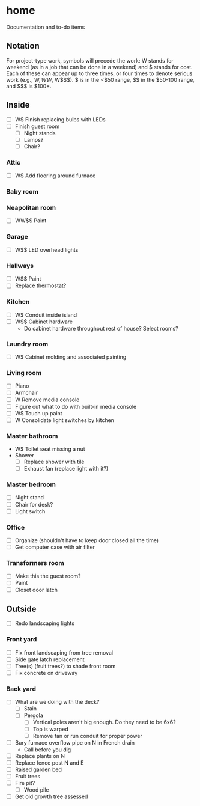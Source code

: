 # home
Documentation and to-do items

## Notation
For project-type work, symbols will precede the work: W stands for weekend (as in a job that can be done in a weekend) and $ stands for cost. Each of these can appear up to three times, or four times to denote serious work (e.g., W$, WW$, W$$$). $ is in the <$50 range, $$ in the $50-100 range, and $$$ is $100+.

## Inside
- [ ] W$ Finish replacing bulbs with LEDs
- [ ] Finish guest room
  - [ ] Night stands
  - [ ] Lamps?
  - [ ] Chair?

### Attic
- [ ] W$ Add flooring around furnace

### Baby room

### Neapolitan room
- [ ] WW$$ Paint

### Garage
- [ ] W$$ LED overhead lights

### Hallways
- [ ] W$$ Paint
- [ ] Replace thermostat?

### Kitchen
- [ ] W$ Conduit inside island
- [ ] W$$ Cabinet hardware
  - Do cabinet hardware throughout rest of house? Select rooms?

### Laundry room
- [ ] W$ Cabinet molding and associated painting

### Living room
- [ ] Piano
- [ ] Armchair
- [ ] W Remove media console
- [ ] Figure out what to do with built-in media console
- [ ] W$ Touch up paint
- [ ] W Consolidate light switches by kitchen

### Master bathroom
- W$ Toilet seat missing a nut
- Shower
  - [ ] Replace shower with tile
  - [ ] Exhaust fan (replace light with it?)

### Master bedroom
- [ ] Night stand
- [ ] Chair for desk?
- [ ] Light switch

### Office
- [ ] Organize (shouldn't have to keep door closed all the time)
- [ ] Get computer case with air filter

### Transformers room
- [ ] Make this the guest room?
- [ ] Paint
- [ ] Closet door latch

## Outside
- [ ] Redo landscaping lights

### Front yard
- [ ] Fix front landscaping from tree removal
- [ ] Side gate latch replacement
- [ ] Tree(s) (fruit trees?) to shade front room
- [ ] Fix concrete on driveway

### Back yard
- [ ] What are we doing with the deck?
  - [ ] Stain
  - [ ] Pergola
    - [ ] Vertical poles aren't big enough. Do they need to be 6x6?
    - [ ] Top is warped
    - [ ] Remove fan or run conduit for proper power
- [ ] Bury furnace overflow pipe on N in French drain
  - Call before you dig
- [ ] Replace plants on N
- [ ] Replace fence post N and E
- [ ] Raised garden bed
- [ ] Fruit trees
- [ ] Fire pit?
  - [ ] Wood pile
- [ ] Get old growth tree assessed

